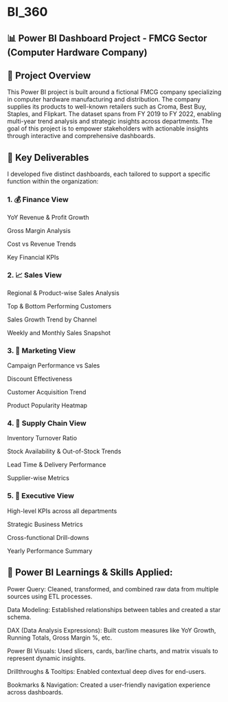 # BI_360

## 📊 Power BI Dashboard Project - FMCG Sector (Computer Hardware Company)
## 🧾 Project Overview
This Power BI project is built around a fictional FMCG company specializing in computer hardware manufacturing and distribution. The company supplies its products to well-known retailers such as Croma, Best Buy, Staples, and Flipkart.
The dataset spans from FY 2019 to FY 2022, enabling multi-year trend analysis and strategic insights across departments. The goal of this project is to empower stakeholders with actionable insights through interactive and comprehensive dashboards.

## 🔑 Key Deliverables
I developed five distinct dashboards, each tailored to support a specific function within the organization:

### 1. 💰 Finance View
YoY Revenue & Profit Growth

Gross Margin Analysis

Cost vs Revenue Trends

Key Financial KPIs

### 2. 📈 Sales View
Regional & Product-wise Sales Analysis

Top & Bottom Performing Customers

Sales Growth Trend by Channel

Weekly and Monthly Sales Snapshot

### 3. 📣 Marketing View
Campaign Performance vs Sales

Discount Effectiveness

Customer Acquisition Trend

Product Popularity Heatmap

### 4. 🚚 Supply Chain View
Inventory Turnover Ratio

Stock Availability & Out-of-Stock Trends

Lead Time & Delivery Performance

Supplier-wise Metrics

### 5. 🧠 Executive View
High-level KPIs across all departments

Strategic Business Metrics

Cross-functional Drill-downs

Yearly Performance Summary

## 🧠 Power BI Learnings & Skills Applied:
Power Query: Cleaned, transformed, and combined raw data from multiple sources using ETL processes.

Data Modeling: Established relationships between tables and created a star schema.

DAX (Data Analysis Expressions): Built custom measures like YoY Growth, Running Totals, Gross Margin %, etc.

Power BI Visuals: Used slicers, cards, bar/line charts, and matrix visuals to represent dynamic insights.

Drillthroughs & Tooltips: Enabled contextual deep dives for end-users.

Bookmarks & Navigation: Created a user-friendly navigation experience across dashboards.

